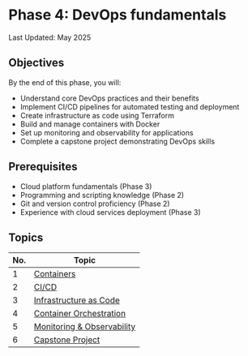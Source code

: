 # Phase 4: DevOps fundamentals

Last Updated: May 2025

## Objectives

By the end of this phase, you will:

- Understand core DevOps practices and their benefits
- Implement CI/CD pipelines for automated testing and deployment
- Create infrastructure as code using Terraform
- Build and manage containers with Docker
- Set up monitoring and observability for applications
- Complete a capstone project demonstrating DevOps skills

## Prerequisites

- Cloud platform fundamentals (Phase 3)
- Programming and scripting knowledge (Phase 2)
- Git and version control proficiency (Phase 2)
- Experience with cloud services deployment (Phase 3)

## Topics

| No. | Topic  
|-------|-------
| 1 | [Containers](1-containers.md)
| 2 | [CI/CD](2-cicd.md)
| 3 | [Infrastructure as Code](3-infrastructure-as-code.md)
| 4 | [Container Orchestration](4-container-orchestration.md)
| 5 | [Monitoring & Observability](5-monitoring.md)
| 6 | [Capstone Project](6-build-app.md)
